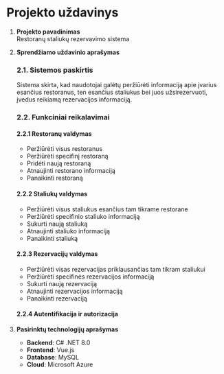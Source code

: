 # Projekto uždavinys

1. **Projekto pavadinimas**  
   Restoranų staliukų rezervavimo sistema

2. **Sprendžiamo uždavinio aprašymas**

   ### 2.1. Sistemos paskirtis

   Sistema skirta, kad naudotojai galėtų peržiūrėti informaciją apie įvarius esančius restoranus, ten esančius staliukus bei juos užsirezervuoti, įvedus reikiamą rezervacijos informaciją.

   ### 2.2. Funkciniai reikalavimai

   #### 2.2.1 Restoranų valdymas
   - Peržiūrėti visus restoranus
   - Peržiūrėti specifinį restoraną
   - Pridėti naują restoraną
   - Atnaujinti restorano informaciją
   - Panaikinti restoraną

   #### 2.2.2 Staliukų valdymas
   - Peržiūrėti visus staliukus esančius tam tikrame restorane
   - Peržiūrėti specifinio staliuko informaciją
   - Sukurti naują staliuką
   - Atnaujinti staliuko informaciją
   - Panaikinti staliuką

   #### 2.2.3 Rezervacijų valdymas
   - Peržiūrėti visas rezervacijas priklausančias tam tikram staliukui
   - Peržiūrėti specifinės rezervacijos informaciją
   - Sukurti naują rezervaciją
   - Atnaujinti rezervacijos informaciją
   - Panaikinti rezervaciją

   #### 2.2.4 Autentifikacija ir autorizacija

3. **Pasirinktų technologijų aprašymas**
   - **Backend**: C# .NET 8.0
   - **Frontend**: Vue.js
   - **Database**: MySQL
   - **Cloud**: Microsoft Azure
